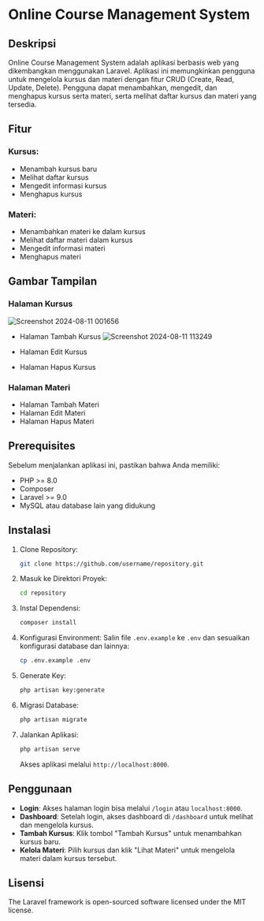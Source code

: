 # Online Course Management System

## Deskripsi

Online Course Management System adalah aplikasi berbasis web yang dikembangkan menggunakan Laravel. Aplikasi ini memungkinkan pengguna untuk mengelola kursus dan materi dengan fitur CRUD (Create, Read, Update, Delete). Pengguna dapat menambahkan, mengedit, dan menghapus kursus serta materi, serta melihat daftar kursus dan materi yang tersedia.

## Fitur

### Kursus:

- Menambah kursus baru
- Melihat daftar kursus
- Mengedit informasi kursus
- Menghapus kursus

### Materi:

- Menambahkan materi ke dalam kursus
- Melihat daftar materi dalam kursus
- Mengedit informasi materi
- Menghapus materi

## Gambar Tampilan

### Halaman Kursus
![Screenshot 2024-08-11 001656](https://github.com/user-attachments/assets/3274a1b4-e176-4f8b-859a-f30f6fd28af4)

- Halaman Tambah Kursus
  ![Screenshot 2024-08-11 113249](https://github.com/user-attachments/assets/0fe17608-47eb-45f9-ae8e-b1ed6743a741)

- Halaman Edit Kursus
- Halaman Hapus Kursus

### Halaman Materi

- Halaman Tambah Materi
- Halaman Edit Materi
- Halaman Hapus Materi

## Prerequisites

Sebelum menjalankan aplikasi ini, pastikan bahwa Anda memiliki:

- PHP >= 8.0
- Composer
- Laravel >= 9.0
- MySQL atau database lain yang didukung

## Instalasi

1. Clone Repository:

    ```bash
    git clone https://github.com/username/repository.git
    ```

2. Masuk ke Direktori Proyek:

    ```bash
    cd repository
    ```

3. Instal Dependensi:

    ```bash
    composer install
    ```

4. Konfigurasi Environment: Salin file `.env.example` ke `.env` dan sesuaikan konfigurasi database dan lainnya:

    ```bash
    cp .env.example .env
    ```

5. Generate Key:

    ```bash
    php artisan key:generate
    ```

6. Migrasi Database:

    ```bash
    php artisan migrate
    ```

7. Jalankan Aplikasi:

    ```bash
    php artisan serve
    ```

   Akses aplikasi melalui `http://localhost:8000`.

## Penggunaan

- **Login**: Akses halaman login bisa melalui `/login` atau `localhost:8000`.
- **Dashboard**: Setelah login, akses dashboard di `/dashboard` untuk melihat dan mengelola kursus.
- **Tambah Kursus**: Klik tombol "Tambah Kursus" untuk menambahkan kursus baru.
- **Kelola Materi**: Pilih kursus dan klik "Lihat Materi" untuk mengelola materi dalam kursus tersebut.

## Lisensi

The Laravel framework is open-sourced software licensed under the MIT license.
